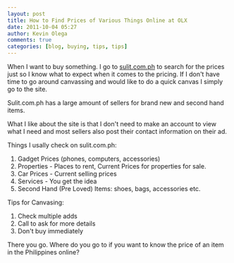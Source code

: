 ```yaml
---
layout: post
title: How to Find Prices of Various Things Online at OLX
date: 2011-10-04 05:27
author: Kevin Olega
comments: true
categories: [blog, buying, tips, tips]
---
```

When I want to buy something. I go to <a href="http://sulit.com.ph">sulit.com.ph</a> to search for the prices just so I know what to expect when it comes to the pricing.
If I don't have time to go around canvassing and would like to do a quick canvas I simply go to the site.

Sulit.com.ph has a large amount of sellers for brand new and second hand items.

What I like about the site is that I don't need to make an account to view what I need and most sellers also post their contact information on their ad.

Things I usally check on sulit.com.ph:

1. Gadget Prices (phones, computers, accessories)
2. Properties - Places to rent, Current Prices for properties for sale.
3. Car Prices - Current selling prices
4. Services - You get the idea
5. Second Hand (Pre Loved) Items: shoes, bags, accessories etc.

Tips for Canvasing:
1. Check multiple adds
2. Call to ask for more details
3. Don't buy immediately

There you go. Where do you go to if you want to know the price of an item in the Philippines online?
